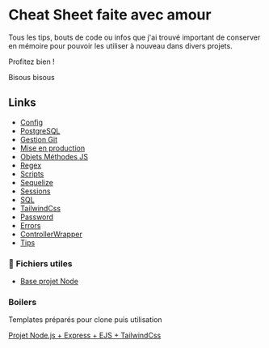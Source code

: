# Cheat Sheet faite avec amour

 Tous les tips, bouts de code ou infos que j'ai trouvé important de conserver en mémoire pour pouvoir les utiliser à nouveau dans divers projets.

 Profitez bien !

 Bisous bisous

## Links

- [Config](config/)
- [PostgreSQL](postgresql/)
- [Gestion Git](gestion-git/)
- [Mise en production](mise-en-production/)
- [Objets Méthodes JS](objets-methodes/)
- [Regex](regex/)
- [Scripts](scripts/)
- [Sequelize](sequelize/)
- [Sessions](sessions/)
- [SQL](sql/)
- [TailwindCss](tailwind/)
- [Password](password/)
- [Errors](errors/)
- [ControllerWrapper](controller-wrapper/)
- [Tips](tips/)

### 📄 **Fichiers utiles**
- [Base projet Node](base-projet-node.md)

### Boilers

Templates préparés pour clone puis utilisation

[Projet Node.js + Express + EJS + TailwindCss](https://github.com/BaptisteLize/node-express-ejs-tailwind-project)

